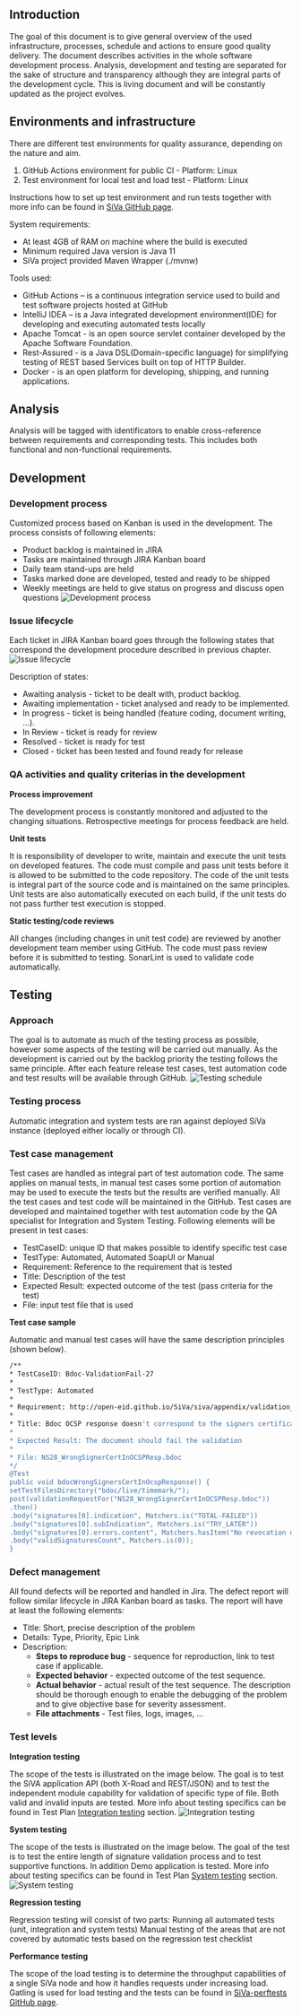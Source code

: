 <!--# QA Strategy-->
## Introduction
The goal of this document is to give general overview of the used infrastructure, processes, schedule and actions to ensure good quality delivery. The document describes activities in the whole software development process. Analysis, development and testing are separated for the sake of structure and transparency although they are integral parts of the development cycle.
This is living document and will be constantly updated as the project evolves.
## Environments and infrastructure

There are different test environments for quality assurance, depending on the nature and aim.

1. GitHub Actions environment for public CI - Platform: Linux
2. Test environment for local test and load test - Platform: Linux

Instructions how to set up test environment and run tests together with more info can be found in [SiVa GitHub page](https://github.com/open-eid/SiVa).

System requirements:

* At least 4GB of RAM on machine where the build is executed
* Minimum required Java version is Java 11
* SiVa project provided Maven Wrapper (./mvnw)

Tools used:

* GitHub Actions – is a continuous integration service used to build and test software projects hosted at GitHub
* IntelliJ IDEA – is a Java integrated development environment(IDE) for developing and executing automated tests locally
* Apache Tomcat - is an open source servlet container developed by the Apache Software Foundation.
* Rest-Assured - is a Java DSL(Domain-specific language) for simplifying testing of REST based Services built on top of HTTP Builder.
* Docker - is an open platform for developing, shipping, and running applications.

## Analysis
Analysis will be tagged with identificators to enable cross-reference between requirements and corresponding tests. This includes both functional and non-functional requirements.

## Development
### Development process
Customized process based on Kanban is used in the development. The process consists of following elements:

* Product backlog is maintained in JIRA
* Tasks are maintained through JIRA Kanban board
* Daily team stand-ups are held
* Tasks marked done are developed, tested and ready to be shipped
* Weekly meetings are held to give status on progress and discuss open questions
![Development process](../img/siva/qa_strategy/siva3/developmentProcess.png)

### Issue lifecycle
Each ticket in JIRA Kanban board goes through the following states that correspond the development procedure described in previous chapter.
![Issue lifecycle](../img/siva/qa_strategy/siva3/taskWorkFlow.png)

Description of states:

* Awaiting analysis - ticket to be dealt with, product backlog.
* Awaiting implementation - ticket analysed and ready to be implemented.
* In progress - ticket is being handled (feature coding, document writing, ...).
* In Review - ticket is ready for review
* Resolved - ticket is ready for test
* Closed - ticket has been tested and found ready for release

### QA activities and quality criterias in the development
**Process improvement**

The development process is constantly monitored and adjusted to the changing situations. Retrospective meetings for process feedback are held.

**Unit tests**

It is responsibility of developer to write, maintain and execute the unit tests on developed features. The code must compile and pass unit tests before it is allowed to be submitted to the code repository. The code of the unit tests is integral part of the source code and is maintained on the same principles.
Unit tests are also automatically executed on each build, if the unit tests do not pass further test execution is stopped.

**Static testing/code reviews**

All changes (including changes in unit test code) are reviewed by another development team member using GitHub. The code must pass review before it is submitted to testing.
SonarLint is used to validate code automatically.

## Testing
### Approach
The goal is to automate as much of the testing process as possible, however some aspects of the testing will be carried out manually.
As the development is carried out by the backlog priority the testing follows the same principle. After each feature release test cases, test automation code and test results will be available through GitHub.
![Testing schedule](../img/siva/qa_strategy/siva3/testingFlow.png)

### Testing process
Automatic integration and system tests are ran against deployed SiVa instance (deployed either locally or through CI).

### Test case management
Test cases are handled as integral part of test automation code. The same applies on manual tests, in manual test cases some portion of automation may be used to execute the tests but the results are verified manually. All the test cases and test code will be maintained in the GitHub.
Test cases are developed and maintained together with test automation code by the QA specialist for Integration and System Testing.
Following elements will be present in test cases:

* TestCaseID: unique ID that makes possible to identify specific test case
* TestType: Automated, Automated SoapUI or Manual
* Requirement: Reference to the requirement that is tested
* Title: Description of the test
* Expected Result: expected outcome of the test (pass criteria for the test)
* File: input test file that is used


**Test case sample**

Automatic and manual test cases will have the same description principles (shown below).

```bash
/**
* TestCaseID: Bdoc-ValidationFail-27
*
* TestType: Automated
*
* Requirement: http://open-eid.github.io/SiVa/siva/appendix/validation_policy/#common-validation-constraints-polv1-polv2
*
* Title: Bdoc OCSP response doesn't correspond to the signers certificate
*
* Expected Result: The document should fail the validation
*
* File: NS28_WrongSignerCertInOCSPResp.bdoc
*/
@Test
public void bdocWrongSignersCertInOcspResponse() {
setTestFilesDirectory("bdoc/live/timemark/");
post(validationRequestFor("NS28_WrongSignerCertInOCSPResp.bdoc"))
.then()
.body("signatures[0].indication", Matchers.is("TOTAL-FAILED"))
.body("signatures[0].subIndication", Matchers.is("TRY_LATER"))
.body("signatures[0].errors.content", Matchers.hasItem("No revocation data for the certificate"))
.body("validSignaturesCount", Matchers.is(0));
}
```
### Defect management
All found defects will be reported and handled in Jira. The defect report will follow similar lifecycle in JIRA Kanban board as tasks.
The report will have at least the following elements:

* Title: Short, precise description of the problem
* Details: Type, Priority, Epic Link
* Description:
	* **Steps to reproduce bug** - sequence for reproduction, link to test case if applicable.
	* **Expected behavior** - expected outcome of the test sequence.
	* **Actual behavior** - actual result of the test sequence. The description should be thorough enough to enable the debugging of the problem and to give objective base for severity assessment.
	* **File attachments** - Test files, logs, images, ...

### Test levels
**Integration testing**

The scope of the tests is illustrated on the image below. The goal is to test the SiVA application API (both X-Road and REST/JSON) and to test the independent module capability for validation of specific type of file. Both valid and invalid inputs are tested. More info about testing specifics can be found in Test Plan [Integration testing](/siva3/test_plan/#integration-test-introduction/) section.
![Integration testing](../img/siva/qa_strategy/siva3/integrationTest.png)

**System testing**

The scope of the tests is illustrated on the image below. The goal of the test is to test the entire length of signature validation process and to test supportive functions. In addition Demo application is tested. More info about testing specifics can be found in Test Plan [System testing](/siva3/test_plan/#system-test-introduction/) section.
![System testing](../img/siva/qa_strategy/siva3/systemTest.png)

**Regression testing**

Regression testing will consist of two parts:
Running all automated tests (unit, integration and system tests)
Manual testing of the areas that are not covered by automatic tests based on the regression test checklist

**Performance testing**

The scope of the load testing is to determine the throughput capabilities of a single SiVa node and how it handles requests under increasing load.
Gatling is used for load testing and the tests can be found in [SiVa-perftests GitHub page](https://github.com/open-eid/SiVa-perftests/tree/master).
